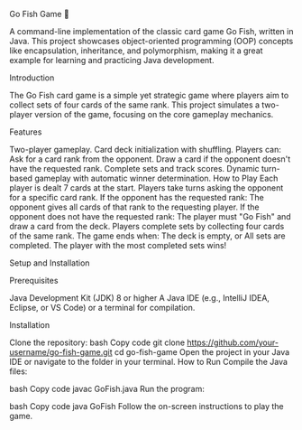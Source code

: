 Go Fish Game 🎴

A command-line implementation of the classic card game Go Fish, written in Java. This project showcases object-oriented programming (OOP) concepts like encapsulation, inheritance, and polymorphism, making it a great example for learning and practicing Java development.

Introduction

The Go Fish card game is a simple yet strategic game where players aim to collect sets of four cards of the same rank. This project simulates a two-player version of the game, focusing on the core gameplay mechanics.


Features

Two-player gameplay.
Card deck initialization with shuffling.
Players can:
Ask for a card rank from the opponent.
Draw a card if the opponent doesn't have the requested rank.
Complete sets and track scores.
Dynamic turn-based gameplay with automatic winner determination.
How to Play
Each player is dealt 7 cards at the start.
Players take turns asking the opponent for a specific card rank.
If the opponent has the requested rank:
The opponent gives all cards of that rank to the requesting player.
If the opponent does not have the requested rank:
The player must "Go Fish" and draw a card from the deck.
Players complete sets by collecting four cards of the same rank.
The game ends when:
The deck is empty, or
All sets are completed.
The player with the most completed sets wins!


Setup and Installation

Prerequisites

Java Development Kit (JDK) 8 or higher
A Java IDE (e.g., IntelliJ IDEA, Eclipse, or VS Code) or a terminal for compilation.

Installation

Clone the repository:
bash
Copy code
git clone https://github.com/your-username/go-fish-game.git
cd go-fish-game
Open the project in your Java IDE or navigate to the folder in your terminal.
How to Run
Compile the Java files:

bash
Copy code
javac GoFish.java
Run the program:

bash
Copy code
java GoFish
Follow the on-screen instructions to play the game.

